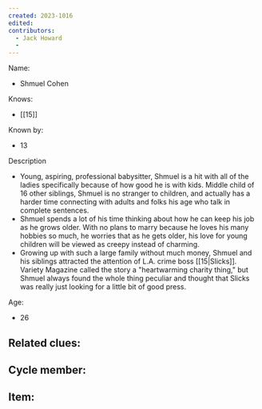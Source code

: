 ```yaml
---
created: 2023-1016
edited:
contributors:
  - Jack Howard
  - 
---
```


Name:
- Shmuel Cohen

Knows:
- [[15]]

Known by:
- 13

Description
- Young, aspiring, professional babysitter, Shmuel is a hit with all of the ladies specifically because of how good he is with kids. Middle child of 16 other siblings, Shmuel is no stranger to children, and actually has a harder time connecting with adults and folks his age who talk in complete sentences.
- Shmuel spends a lot of his time thinking about how he can keep his job as he grows older. With no plans to marry because he loves his many hobbies so much, he worries that as he gets older, his love for young children will be viewed as creepy instead of charming.
- Growing up with such a large family without much money, Shmuel and his siblings attracted the attention of L.A. crime boss [[15|Slicks]]. Variety Magazine called the story a "heartwarming charity thing," but Shmuel always found the whole thing peculiar and thought that Slicks was really just looking for a little bit of good press.

Age:
- 26

Related clues:
- 
Cycle member:
- 
Item:
- 




